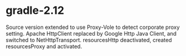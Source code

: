 # gradle-2.12

Source version extended to use Proxy-Vole to detect corporate proxy setting.
Apache HttpClient replaced by Google Http Java Client, and switched to NetHttpTransport.
resourcesHttp deactivated, created resourcesProxy and activated.
